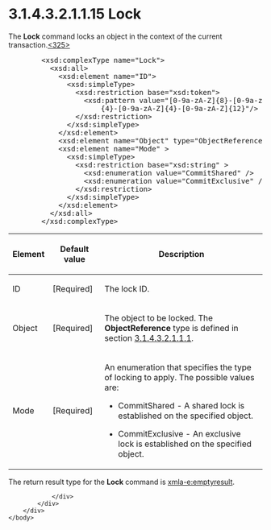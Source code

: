 <html dir="LTR" xmlns:mshelp="http://msdn.microsoft.com/mshelp" xmlns:ddue="http://ddue.schemas.microsoft.com/authoring/2003/5" xmlns:xlink="http://www.w3.org/1999/xlink" xmlns:tool="http://www.microsoft.com/tooltip">
    <head>
        <meta http-equiv="Content-Type" content="text/html; CHARSET=utf-8"></meta>
        <meta name="save" content="history"></meta>
        <title>3.1.4.3.2.1.1.15 Lock</title>
        <xml>
            <mshelp:toctitle title="3.1.4.3.2.1.1.15 Lock"></mshelp:toctitle>
            <mshelp:rltitle title="[MS-SSAS]: Lock"></mshelp:rltitle>
            <mshelp:keyword index="A" term="2441c58d-dd92-4125-94b9-703500f5195d"></mshelp:keyword>
            <mshelp:attr name="DCSext.ContentType" value="open specification"></mshelp:attr>
            <mshelp:attr name="AssetID" value="2441c58d-dd92-4125-94b9-703500f5195d"></mshelp:attr>
            <mshelp:attr name="TopicType" value="kbRef"></mshelp:attr>
            <mshelp:attr name="DCSext.Title" value="[MS-SSAS]: Lock" />
        </xml>
    </head>
    <body>
        <div id="header">
            <h1 class="heading">3.1.4.3.2.1.1.15 Lock</h1>
        </div>
        <div id="mainSection">
            <div id="mainBody">
                <div id="allHistory" class="saveHistory"></div>
                <div id="sectionSection0" class="section" name="collapseableSection">
                    

<p>The <b>Lock</b> command locks an object in the context of
the current transaction.<a id="Appendix_A_Target_325"></a><a href="b9ac4859-2662-44ca-b131-9addd8b953dc.md#Appendix_A_325" aria-label="Product behavior note 325">&lt;325&gt;</a></p>

<dl>
<dd>
<div><pre>   &lt;xsd:complexType name=&quot;Lock&quot;&gt;
     &lt;xsd:all&gt;
       &lt;xsd:element name=&quot;ID&quot;&gt;
         &lt;xsd:simpleType&gt;
           &lt;xsd:restriction base=&quot;xsd:token&quot;&gt;
             &lt;xsd:pattern value=&quot;[0-9a-zA-Z]{8}-[0-9a-zA-Z]{4}-[0-9a-zA-Z]
                 {4}-[0-9a-zA-Z]{4}-[0-9a-zA-Z]{12}&quot;/&gt;
           &lt;/xsd:restriction&gt;
         &lt;/xsd:simpleType&gt;
       &lt;/xsd:element&gt;
       &lt;xsd:element name=&quot;Object&quot; type=&quot;ObjectReference&quot; /&gt;
       &lt;xsd:element name=&quot;Mode&quot; &gt;
         &lt;xsd:simpleType&gt;
           &lt;xsd:restriction base=&quot;xsd:string&quot; &gt;
             &lt;xsd:enumeration value=&quot;CommitShared&quot; /&gt;
             &lt;xsd:enumeration value=&quot;CommitExclusive&quot; /&gt;
           &lt;/xsd:restriction&gt;
         &lt;/xsd:simpleType&gt;
       &lt;/xsd:element&gt;
     &lt;/xsd:all&gt;
   &lt;/xsd:complexType&gt;
</pre></div>
</dd></dl>

<table>
 <thead>
  <tr>
   <th>
   <p>Element</p>
   </th>
   <th>
   <p>Default value</p>
   </th>
   <th>
   <p>Description</p>
   </th>
  </tr>
 </thead>
 <tr>
  <td>
  <p>ID</p>
  </td>
  <td>
  <p>[Required]</p>
  </td>
  <td>
  <p>The lock ID.</p>
  </td>
 </tr>
 <tr>
  <td>
  <p>Object</p>
  </td>
  <td>
  <p>[Required]</p>
  </td>
  <td>
  <p>The object to be locked. The <b>ObjectReference</b>
  type is defined in section <a href="26834101-a86b-4365-8e58-d6e4a6ad377d.md">3.1.4.3.2.1.1.1</a>.</p>
  </td>
 </tr>
 <tr>
  <td>
  <p>Mode</p>
  </td>
  <td>
  <p>[Required]</p>
  </td>
  <td>
  <p>An enumeration that specifies the type of locking to
  apply. The possible values are:</p>
  <ul><li><p><span><span>  
  </span></span><span>CommitShared - A shared lock is
  established on the specified object.</span></p>
  </li><li><p><span><span>  
  </span></span><span>CommitExclusive - An exclusive
  lock is established on the specified object.</span></p>
  </li></ul></td>
 </tr>
</table>

<p>The return result type for the <b>Lock</b> command is <a href="e2751688-2c1a-479c-85b4-54bb909183aa.md">xmla-e:emptyresult</a>.</p>


                </div>
            </div>
        </div>
    </body>
</html>